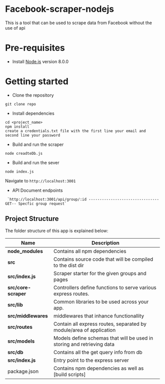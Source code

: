 # Facebook-scraper-nodejs
This is a tool that can be used to scrape data from Facebook without the use of api

# Pre-requisites
- Install [Node.js](https://nodejs.org/en/) version 8.0.0


# Getting started
- Clone the repository
```
git clone repo
```
- Install dependencies
```
cd <project_name>
npm install
create a credentials.txt file with the first line your email and second line your password
```
- Build and run the scraper
```
node creadteDb.js
```
- Build and run the sever
```
node index.js
```
  Navigate to `http://localhost:3001`

- API Document endpoints
```
 `http://localhost:3001/api/group/:id -------------------------------- GET-- Specfic group request`
```

## Project Structure
The folder structure of this app is explained below:

| Name | Description |
| ------------------------ | --------------------------------------------------------------------------------------------- |
| **node_modules**         | Contains all  npm dependencies                                                            |
| **src**                  | Contains  source code that will be compiled to the dist dir                               |
| **src/index.js**         | Scraper starter for the given groups and pages 
| **src/core-scraper**     | Controllers define functions to serve various express routes. 
| **src/lib**              | Common libraries to be used across your app.  
| **src/middlewares**      | middlewares that inhance functionallity
| **src/routes**           | Contain all express routes, separated by module/area of application                       
| **src/models**           | Models define schemas that will be used in storing and retrieving data   |
| **src/db**               | Contains all the get query info from db |
| **src/index.js**         | Entry point to the express server |
| package.json             | Contains npm dependencies as well as [build scripts]



